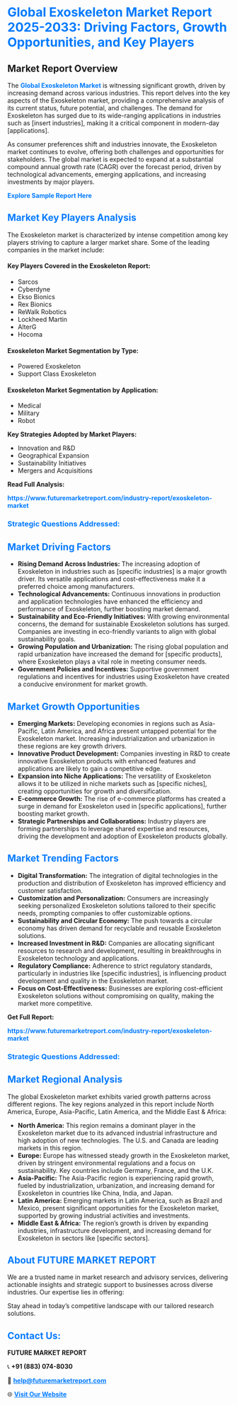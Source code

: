 <h1 style="color: #007BFF;">Global Exoskeleton Market Report 2025-2033: Driving Factors, Growth Opportunities, and Key Players</h1>

<section id="overview">
<h2>Market Report Overview</h2>
<p>The <a href="https://www.futuremarketreport.com/industry-report/exoskeleton-market" style="color: #007BFF; text-decoration: none;"><strong>Global Exoskeleton Market</strong></a> is witnessing significant growth, driven by increasing demand across various industries. This report delves into the key aspects of the Exoskeleton market, providing a comprehensive analysis of its current status, future potential, and challenges. The demand for Exoskeleton has surged due to its wide-ranging applications in industries such as [insert industries], making it a critical component in modern-day [applications].</p>
<p>As consumer preferences shift and industries innovate, the Exoskeleton market continues to evolve, offering both challenges and opportunities for stakeholders. The global market is expected to expand at a substantial compound annual growth rate (CAGR) over the forecast period, driven by technological advancements, emerging applications, and increasing investments by major players.</p>
</section>

<section id="overview">
<p><a href="https://www.futuremarketreport.com/request-sample/reportId=89829" style="color: #007BFF; text-decoration: none;"><strong>Explore Sample Report Here</strong></a></p>
</section>

<section id="key-players">
<h2 style="color: #007BFF;">Market Key Players Analysis</h2>
<p>The Exoskeleton market is characterized by intense competition among key players striving to capture a larger market share. Some of the leading companies in the market include:</p>
<h4>Key Players Covered in the Exoskeleton Report:</h4>
<ul><li>Sarcos</li><li>Cyberdyne</li><li>Ekso Bionics</li><li>Rex Bionics</li><li>ReWalk Robotics</li><li>Lockheed Martin</li><li>AlterG</li><li>Hocoma</li></ul>
<h4>Exoskeleton Market Segmentation by Type:</h4>
<ul><li>Powered Exoskeleton</li><li>Support Class Exoskeleton</li></ul>

<h4>Exoskeleton Market Segmentation by Application:</h4>
<ul><li>Medical</li><li>Military</li><li>Robot</li></ul>
<p><strong>Key Strategies Adopted by Market Players:</strong></p>
<ul>
<li>Innovation and R&D</li>
<li>Geographical Expansion</li>
<li>Sustainability Initiatives</li>
<li>Mergers and Acquisitions</li>
</ul>
</section>

<section>
<p><strong>Read Full Analysis: </strong></p><a href="https://www.futuremarketreport.com/industry-report/exoskeleton-market" style="color: #007BFF; text-decoration: none;"><strong>https://www.futuremarketreport.com/industry-report/exoskeleton-market</strong></a>
<h3 style="color: #007BFF;">Strategic Questions Addressed:</h3>
</section>

<section id="driving-factors">
<h2 style="color: #007BFF;">Market Driving Factors</h2>
<ul>
<li><strong>Rising Demand Across Industries:</strong> The increasing adoption of Exoskeleton in industries such as [specific industries] is a major growth driver. Its versatile applications and cost-effectiveness make it a preferred choice among manufacturers.</li>
<li><strong>Technological Advancements:</strong> Continuous innovations in production and application technologies have enhanced the efficiency and performance of Exoskeleton, further boosting market demand.</li>
<li><strong>Sustainability and Eco-Friendly Initiatives:</strong> With growing environmental concerns, the demand for sustainable Exoskeleton solutions has surged. Companies are investing in eco-friendly variants to align with global sustainability goals.</li>
<li><strong>Growing Population and Urbanization:</strong> The rising global population and rapid urbanization have increased the demand for [specific products], where Exoskeleton plays a vital role in meeting consumer needs.</li>
<li><strong>Government Policies and Incentives:</strong> Supportive government regulations and incentives for industries using Exoskeleton have created a conducive environment for market growth.</li>
</ul>
</section>

<section id="growth-opportunities">
<h2 style="color: #007BFF;">Market Growth Opportunities</h2>
<ul>
<li><strong>Emerging Markets:</strong> Developing economies in regions such as Asia-Pacific, Latin America, and Africa present untapped potential for the Exoskeleton market. Increasing industrialization and urbanization in these regions are key growth drivers.</li>
<li><strong>Innovative Product Development:</strong> Companies investing in R&D to create innovative Exoskeleton products with enhanced features and applications are likely to gain a competitive edge.</li>
<li><strong>Expansion into Niche Applications:</strong> The versatility of Exoskeleton allows it to be utilized in niche markets such as [specific niches], creating opportunities for growth and diversification.</li>
<li><strong>E-commerce Growth:</strong> The rise of e-commerce platforms has created a surge in demand for Exoskeleton used in [specific applications], further boosting market growth.</li>
<li><strong>Strategic Partnerships and Collaborations:</strong> Industry players are forming partnerships to leverage shared expertise and resources, driving the development and adoption of Exoskeleton products globally.</li>
</ul>
</section>

<section id="trending-factors">
<h2 style="color: #007BFF;">Market Trending Factors</h2>
<ul>
<li><strong>Digital Transformation:</strong> The integration of digital technologies in the production and distribution of Exoskeleton has improved efficiency and customer satisfaction.</li>
<li><strong>Customization and Personalization:</strong> Consumers are increasingly seeking personalized Exoskeleton solutions tailored to their specific needs, prompting companies to offer customizable options.</li>
<li><strong>Sustainability and Circular Economy:</strong> The push towards a circular economy has driven demand for recyclable and reusable Exoskeleton solutions.</li>
<li><strong>Increased Investment in R&D:</strong> Companies are allocating significant resources to research and development, resulting in breakthroughs in Exoskeleton technology and applications.</li>
<li><strong>Regulatory Compliance:</strong> Adherence to strict regulatory standards, particularly in industries like [specific industries], is influencing product development and quality in the Exoskeleton market.</li>
<li><strong>Focus on Cost-Effectiveness:</strong> Businesses are exploring cost-efficient Exoskeleton solutions without compromising on quality, making the market more competitive.</li>
</ul>
</section>

<section>
<p><strong>Get Full Report: </strong></p><a href="https://www.futuremarketreport.com/industry-report/exoskeleton-market" style="color: #007BFF; text-decoration: none;"><strong>https://www.futuremarketreport.com/industry-report/exoskeleton-market</strong></a>
<h3 style="color: #007BFF;">Strategic Questions Addressed:</h3>
</section>


<section id="regional-analysis">
<h2 style="color: #007BFF;">Market Regional Analysis</h2>
<p>The global Exoskeleton market exhibits varied growth patterns across different regions. The key regions analyzed in this report include North America, Europe, Asia-Pacific, Latin America, and the Middle East & Africa:</p>
<ul>
<li><strong>North America:</strong> This region remains a dominant player in the Exoskeleton market due to its advanced industrial infrastructure and high adoption of new technologies. The U.S. and Canada are leading markets in this region.</li>
<li><strong>Europe:</strong> Europe has witnessed steady growth in the Exoskeleton market, driven by stringent environmental regulations and a focus on sustainability. Key countries include Germany, France, and the U.K.</li>
<li><strong>Asia-Pacific:</strong> The Asia-Pacific region is experiencing rapid growth, fueled by industrialization, urbanization, and increasing demand for Exoskeleton in countries like China, India, and Japan.</li>
<li><strong>Latin America:</strong> Emerging markets in Latin America, such as Brazil and Mexico, present significant opportunities for the Exoskeleton market, supported by growing industrial activities and investments.</li>
<li><strong>Middle East & Africa:</strong> The region’s growth is driven by expanding industries, infrastructure development, and increasing demand for Exoskeleton in sectors like [specific sectors].</li>
</ul>
</section>

<footer>
<h2 style="color: #007BFF;">About FUTURE MARKET REPORT</h2>
<p>We are a trusted name in market research and advisory services, delivering actionable insights and strategic support to businesses across diverse industries. Our expertise lies in offering:</p>

<p>Stay ahead in today’s competitive landscape with our tailored research solutions.</p>

<h2 style="color: #007BFF;">Contact Us:</h2>
<p><strong>FUTURE MARKET REPORT</strong></p>
<p>📞 <strong>+91 (883) 074-8030</strong></p>
<p>📧 <strong><a href="mailto:help@futuremarketreport.com" style="color: #007BFF;">help@futuremarketreport.com</a></strong></p>
<p>🌐 <strong><a href="https://www.futuremarketreport.com/" style="color: #007BFF;">Visit Our Website</a></strong></p>
</footer>